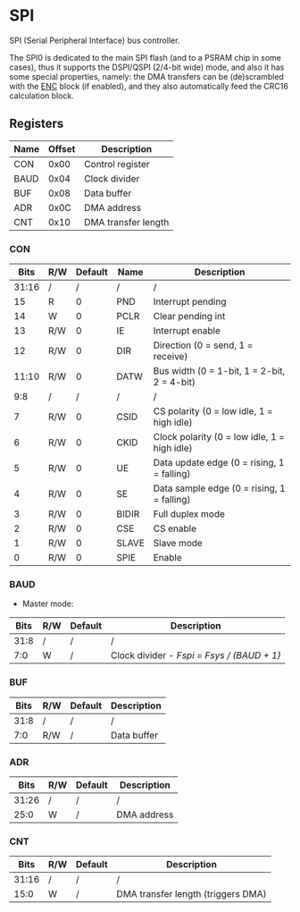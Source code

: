 # SPI

SPI (Serial Peripheral Interface) bus controller.

The SPI0 is dedicated to the main SPI flash (and to a PSRAM chip in some cases), thus it supports the DSPI/QSPI (2/4-bit wide) mode, and also it has some special properties, namely:
the DMA transfers can be (de)scrambled with the [ENC](enc.md) block (if enabled), and they also automatically feed the CRC16 calculation block.

## Registers

| Name     | Offset | Description                   |
|----------|--------|-------------------------------|
| CON      | 0x00   | Control register              |
| BAUD     | 0x04   | Clock divider                 |
| BUF      | 0x08   | Data buffer                   |
| ADR      | 0x0C   | DMA address                   |
| CNT      | 0x10   | DMA transfer length           |

### CON

| Bits  | R/W | Default | Name         | Description                           |
|-------|-----|---------|--------------|---------------------------------------|
| 31:16 | /   | /       | /            | /                                     |
| 15    | R   | 0       | PND          | Interrupt pending                     |
| 14    | W   | 0       | PCLR         | Clear pending int                     |
| 13    | R/W | 0       | IE           | Interrupt enable                      |
| 12    | R/W | 0       | DIR          | Direction (0 = send, 1 = receive)     |
| 11:10 | R/W | 0       | DATW         | Bus width (0 = 1-bit, 1 = 2-bit, 2 = 4-bit)  |
| 9:8   | /   | /       | /            | /                                     |
| 7     | R/W | 0       | CSID         | CS polarity (0 = low idle, 1 = high idle)    |
| 6     | R/W | 0       | CKID         | Clock polarity (0 = low idle, 1 = high idle) |
| 5     | R/W | 0       | UE           | Data update edge (0 = rising, 1 = falling)   |
| 4     | R/W | 0       | SE           | Data sample edge (0 = rising, 1 = falling)   |
| 3     | R/W | 0       | BIDIR        | Full duplex mode                      |
| 2     | R/W | 0       | CSE          | CS enable                             |
| 1     | R/W | 0       | SLAVE        | Slave mode                            |
| 0     | R/W | 0       | SPIE         | Enable                                |

### BAUD

- Master mode:

| Bits  | R/W | Default | Description                                          |
|-------|-----|---------|------------------------------------------------------|
| 31:8  | /   | /       | /                                                    |
| 7:0   | W   | /       | Clock divider - _Fspi = Fsys / (BAUD + 1)_           |

### BUF

| Bits  | R/W | Default | Description                                          |
|-------|-----|---------|------------------------------------------------------|
| 31:8  | /   | /       | /                                                    |
| 7:0   | R/W | /       | Data buffer                                          |

### ADR

| Bits  | R/W | Default | Description                                          |
|-------|-----|---------|------------------------------------------------------|
| 31:26 | /   | /       | /                                                    |
| 25:0  | W   | /       | DMA address                                          |

### CNT

| Bits  | R/W | Default | Description                                          |
|-------|-----|---------|------------------------------------------------------|
| 31:16 | /   | /       | /                                                    |
| 15:0  | W   | /       | DMA transfer length (triggers DMA)                   |
